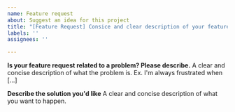 ```yaml
---
name: Feature request
about: Suggest an idea for this project
title: "[Feature Request] Consice and clear description of your feature request"
labels: ''
assignees: ''

---
```


<!--
=> We already have lots of feature requests open. Please search the existing requests first and look for feature requests similar to yours.
-->

**Is your feature request related to a problem? Please describe.**
A clear and concise description of what the problem is. Ex. I'm always frustrated when [...]

**Describe the solution you'd like**
A clear and concise description of what you want to happen.

